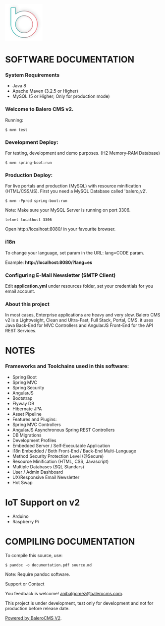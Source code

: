 ![BaleroCMS v2](images/logo.png)

SOFTWARE DOCUMENTATION
======================

### System Requirements

* Java 8
* Apache Maven (3.2.5 or Higher)
* MySQL (5 or Higher; Only for production mode)

### Welcome to Balero CMS v2.

Running:

    $ mvn test
    
### Development Deploy:

For testing, development and demo purposes. (H2 Memory-RAM Database)

    $ mvn spring-boot:run
    
### Production Deploy:

For live portals and production (MySQL) with resource minification (HTML/CSS/JS).
First you need a MySQL Database called 'balero_v2'.

    $ mvn -Pprod spring-boot:run
    
Note: Make sure your MySQL Server is running on port 3306.

    telnet localhost 3306
    
Open http://localhost:8080/ in your favourite browser.

### i18n

To change your language, set param in the URL: lang=CODE param.

Example: **http://localhost:8080/?lang=es**

### Configuring E-Mail Newsletter (SMTP Client)

Edit **application.yml** under resources folder, set your credentials
for you email account.

### About this project

In most cases, Enterprise applications are heavy and very slow. Balero CMS v2
is a Lightweight, Clean and Ultra-Fast, Full Stack, Portal, CMS. it uses Java Back-End for MVC Controllers and AngularJS Front-End for the API REST Services.

NOTES
=====

### Frameworks and Toolchains used in this software: 

* Spring Boot
* Spring MVC
* Spring Security
* AngularJS
* Bootstrap
* Flyway DB
* Hibernate JPA
* Asset Pipeline
* Features and Plugins: 
* Spring MVC Controllers
* AngularJS Asynchronous Spring REST Controllers
* DB Migrations
* Development Profiles
* Embedded Server / Self-Executable Application
* i18n Embedded / Both Front-End / Back-End Multi-Language
* Method Security Protection Level (@Secure)
* Resource Minification (HTML, CSS, Javascript)
* Multiple Databases (SQL Standars)
* User / Admin Dashboard
* UX/Responsive Email Newsletter
* Hot Swap

IoT Support on v2
=================

* Arduino
* Raspberry Pi

COMPILING DOCUMENTATION
=======================

To compile this source, use:

    $ pandoc -o documentation.pdf source.md
    
Note: Require pandoc software.

Support or Contact

You feedback is welcome! anibalgomez@balerocms.com.

This project is under development, test only for development and not for production before release date.

[Powered by BaleroCMS V2](http://balerocms.com/).
